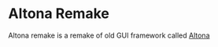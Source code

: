 # Altona Remake

Altona remake is a remake of old GUI framework called [Altona](https://github.com/farbrausch/fr_public/tree/master/altona_wz4/altona)
